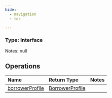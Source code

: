 ```yaml
---
hide:
  - navigation
  - toc

---
```


### Type: Interface


Notes: null


## Operations


| Name | Return Type | Notes |
| :--- | :--- | :--- |
| [borrowerProfile](op-borrower-profile.md) | [BorrowerProfile](interface-types/borrower-profile/borrower-profile.md) |  |
